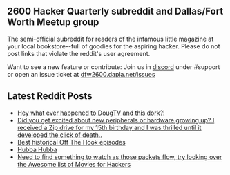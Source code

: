 ## 2600 Hacker Quarterly subreddit and Dallas/Fort Worth Meetup group
The semi-official subreddit for readers of the infamous little magazine at your local bookstore--full of goodies for the aspiring hacker. Please do not post links that violate the reddit's user agreement.

Want to see a new feature or contribute: 
Join us in [discord](https://dfw2600.dapla.net/chat) under #support or open an issue ticket at [dfw2600.dapla.net/issues](https://dfw2600.dapla.net/issues)

## Latest Reddit Posts
<!-- BLOG-POST-LIST:START -->
- [Hey what ever happened to DougTV and this dork?!](https://www.reddit.com/r/2600/comments/1b180um/hey_what_ever_happened_to_dougtv_and_this_dork/)
- [Did you get excited about new peripherals or hardware growing up? I received a Zip drive for my 15th birthday and I was thrilled until it developed the click of death..](https://www.reddit.com/r/2600/comments/1b0kcmo/did_you_get_excited_about_new_peripherals_or/)
- [Best historical Off The Hook episodes](https://www.reddit.com/r/2600/comments/1b0d78r/best_historical_off_the_hook_episodes/)
- [Hubba Hubba](https://www.reddit.com/r/2600/comments/1b05ept/hubba_hubba/)
- [Need to find something to watch as those packets flow, try looking over the Awesome list of Movies for Hackers](https://www.reddit.com/r/2600/comments/1ayfy9s/need_to_find_something_to_watch_as_those_packets/)
<!-- BLOG-POST-LIST:END -->
